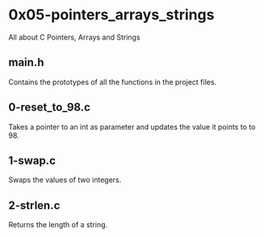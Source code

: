 # 0x05-pointers_arrays_strings
All about C Pointers, Arrays and Strings

## main.h
Contains the prototypes of all the functions in the project files.

## 0-reset_to_98.c
Takes a pointer to an int as parameter and updates the value it points to to 98.

## 1-swap.c
Swaps the values of two integers.

## 2-strlen.c
Returns the length of a string.

